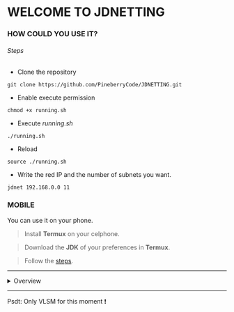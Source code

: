 # WELCOME TO JDNETTING

### HOW COULD YOU USE IT?

###### Steps

- Clone the repository
```
git clone https://github.com/PineberryCode/JDNETTING.git
```
- Enable execute permission
```
chmod +x running.sh
```
- Execute *running.sh*
```
./running.sh
```
- Reload
```
source ./running.sh
```
- Write the red IP and the number of subnets you want.
```
jdnet 192.168.0.0 11
```
### MOBILE

You can use it on your phone.

> Install **Termux** on your celphone.

> Download the __JDK__ of your preferences in **Termux**.

> Follow the [steps](#steps).

- - -

<details>
  <summary>Overview</summary>
  <img src="https://i.postimg.cc/PxHp7S4H/Screenshot-20240322-111108-edit-43479922423573.jpg" alt="Overview">
</details>

- - -
Psdt: Only VLSM for this moment ❗
